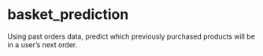 # basket_prediction
Using past orders data, predict which previously purchased products will be in a user’s next order. 
